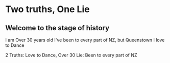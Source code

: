 # Two truths, One Lie

## Welcome to the stage of history

I am Over 30 years old 
 I've been to every part of NZ, but Queenstown
I love to Dance 

2 Truths: Love to Dance, Over 30
Lie: Been to every part of NZ
